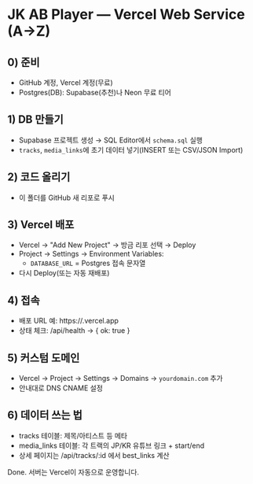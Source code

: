 # JK AB Player — Vercel Web Service (A→Z)

## 0) 준비
- GitHub 계정, Vercel 계정(무료)
- Postgres(DB): Supabase(추천)나 Neon 무료 티어

## 1) DB 만들기
- Supabase 프로젝트 생성 → SQL Editor에서 `schema.sql` 실행
- `tracks`, `media_links`에 초기 데이터 넣기(INSERT 또는 CSV/JSON Import)

## 2) 코드 올리기
- 이 폴더를 GitHub 새 리포로 푸시

## 3) Vercel 배포
- Vercel → "Add New Project" → 방금 리포 선택 → Deploy
- Project → Settings → Environment Variables:
  - `DATABASE_URL` = Postgres 접속 문자열
- 다시 Deploy(또는 자동 재배포)

## 4) 접속
- 배포 URL 예: https://<project>.vercel.app
- 상태 체크: /api/health → { ok: true }

## 5) 커스텀 도메인
- Vercel → Project → Settings → Domains → `yourdomain.com` 추가
- 안내대로 DNS CNAME 설정

## 6) 데이터 쓰는 법
- tracks 테이블: 제목/아티스트 등 메타
- media_links 테이블: 각 트랙의 JP/KR 유튜브 링크 + start/end
- 상세 페이지는 /api/tracks/:id 에서 best_links 계산

Done. 서버는 Vercel이 자동으로 운영합니다.
